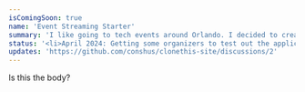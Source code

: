 ```yaml
---
isComingSoon: true
name: 'Event Streaming Starter'
summary: 'I like going to tech events around Orlando. I decided to create <a href="https://OTech.events" target="_blank">OTech.events</a> so people who could not attend in person can watch livestreams. Now, organizers can stream their events themselves.'
status: '<li>April 2024: Getting some organizers to test out the application.</li>'
updates: 'https://github.com/conshus/clonethis-site/discussions/2'
---
```


Is this the body?
